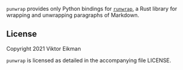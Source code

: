 `punwrap` provides only Python bindings for
[`runwrap`](https://github.com/veikman/runwrap), a Rust library for wrapping
and unwrapping paragraphs of Markdown.

## License

Copyright 2021 Viktor Eikman

`punwrap` is licensed as detailed in the accompanying file LICENSE.
